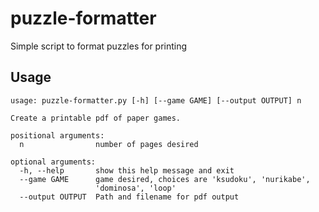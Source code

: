 # puzzle-formatter
Simple script to format puzzles for printing


## Usage

```
usage: puzzle-formatter.py [-h] [--game GAME] [--output OUTPUT] n

Create a printable pdf of paper games.

positional arguments:
  n                number of pages desired

optional arguments:
  -h, --help       show this help message and exit
  --game GAME      game desired, choices are 'ksudoku', 'nurikabe',
                   'dominosa', 'loop'
  --output OUTPUT  Path and filename for pdf output
 ```

